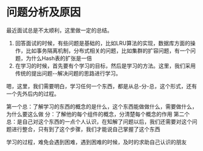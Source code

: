 # 问题分析及原因

最近面试总是不太顺利，这里做一定的总结。

1. 回答面试的时候，有些问题是基础的，比如LRU算法的实现，数据库方面的操作，比如事务隔离机制，分布式相关的问题，比如集群的扩容问题，有一个问题，为什么Hash表的扩张是一倍
2. 在学习的时候，首先要有个学习的目标，然后是学习的方法。这里，我们采用传统的提出问题--解决问题的思路进行学习。

嗯，这里，我们需要明白，学习任何一个东西，都是从总-分-总，这个形式，还有一个先外后内的过程。

第一个总：了解学习的东西的概念的是什么，这个东西能做做什么，需要做什么，为什么要这么做
分：了解他的每个组件的概念，分清楚每个概念的作用
第二个总：是自己对这个东西的一点个人认识，在知解了问题以后，我们还需要对这个问题进行整合，只有到了这个步骤，我们才能说自己掌握了这个东西

学习的过程，难免会遇到困难，遇到困难的时候，及时的求助自己认识的朋友
